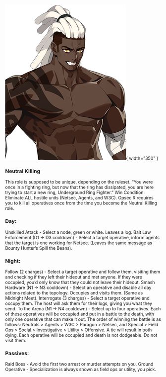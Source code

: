 ![undergroundringfighter.png](Images/undergroundringfighter.png){ width="350" }

### **Neutral Killing**

<span class="nk">
This role is supposed to be unique, depending on the ruleset.

<span class="nk">
“You were once in a fighting ring, but now that the ring has dissipated, you are here trying to start a new ring, Underground Ring Fighter.”

<span class="nk">
Win Condition: Eliminate ALL hostile units (Netsec, Agents, and W3C). Opsec R requires you to kill all operatives once from the time you become the Neutral Killing role.

### **Day:**

<span class="nk">
Unskilled Attack - Select a node, green or white. Leaves a log.

<span class="nk">
Bait Law Enforcement (D1 -> D3 cooldown) - Select a target operative, inform agents that the target is one working for Netsec. (Leaves the same message as Bounty Hunter’s Spill the Beans).

### **Night:**

<span class="nk">
Follow (2 charges) - Select a target operative and follow them, visiting them and checking if they left their hideout and met anyone. If they were occupied, you’d only know that they could not leave their hideout.

<span class="nk">
Smash Hardware (N1 -> N3 cooldown) - Select an operative and disable all day actions related to the topology. Occupies and visits them. (Same as Midnight Meet).

<span class="nk">
Interrogate (3 charges) - Select a target operative and occupy them. The host will ask them for their logs, giving you what they send.

<span class="nk">
To the Arena (N1 -> N4 cooldown) - Select up to four operatives. Each of these operatives will be occupied and put in a battle to the death, with only one operative that can make it out. The order of winning the battle is as follows: Neutrals > Agents > W3C > Paragon > Netsec, and Special > Field Ops > Social > Investigative > Utility > Offensive. A tie will result in both dying. Each operative will be occupied and death is not dodgeable. Do not visit them.

### **Passives:**

<span class="nk">
Raid Boss - Avoid the first two arrest or murder attempts on you.

<span class="nk">
Ground Operative - Specialization is always shown as field ops or utility, you pick.